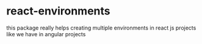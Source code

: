 # react-environments
 this package really helps creating multiple environments in react js projects like we have in angular projects

